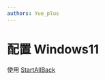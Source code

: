 ```yaml
---
authors: Yue_plus
---
```


# 配置 Windows11

使用 [StartAllBack](https://www.startallback.com/)

<!-- truncate -->